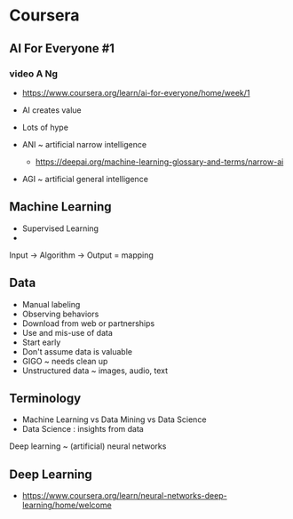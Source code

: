 # Coursera

## AI For Everyone #1

### video A Ng
* https://www.coursera.org/learn/ai-for-everyone/home/week/1

* AI creates value
* Lots of hype
* ANI ~ artificial narrow intelligence
  * https://deepai.org/machine-learning-glossary-and-terms/narrow-ai
* AGI ~ artificial general intelligence


## Machine Learning

* Supervised Learning
*
Input -> Algorithm -> Output = mapping

## Data

* Manual labeling
* Observing behaviors
* Download from web or partnerships
* Use and mis-use of data
* Start early
* Don't assume data is valuable
* GIGO ~ needs clean up
* Unstructured data ~ images, audio, text

## Terminology

* Machine Learning vs Data Mining vs Data Science
* Data Science : insights from data

Deep learning ~ (artificial) neural networks


## Deep Learning

* https://www.coursera.org/learn/neural-networks-deep-learning/home/welcome

